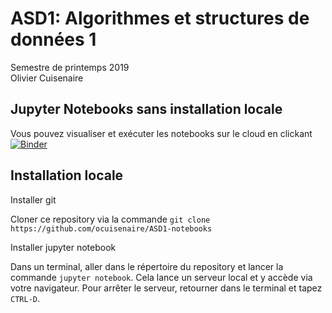 # ASD1: Algorithmes et structures de données 1 
Semestre de printemps 2019 <BR>
Olivier Cuisenaire


## Jupyter Notebooks sans installation locale

Vous pouvez visualiser et exécuter les notebooks sur le cloud en clickant [![Binder](https://mybinder.org/badge.svg)](https://mybinder.org/v2/gh/ocuisenaire/ASD1-notebooks/master)

## Installation locale

Installer git

Cloner ce repository via la commande `git clone https://github.com/ocuisenaire/ASD1-notebooks` 

Installer jupyter notebook

Dans un terminal, aller dans le répertoire du repository et lancer la commande `jupyter notebook`. Cela lance un serveur local et y accède via votre navigateur. Pour arrêter le serveur, retourner dans le terminal et tapez `CTRL-D`. 
